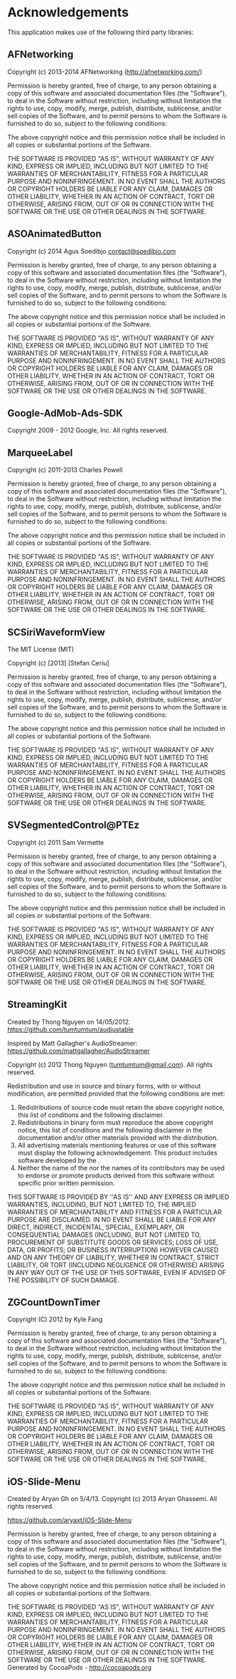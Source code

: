 # Acknowledgements
This application makes use of the following third party libraries:

## AFNetworking

Copyright (c) 2013-2014 AFNetworking (http://afnetworking.com/)

Permission is hereby granted, free of charge, to any person obtaining a copy
of this software and associated documentation files (the "Software"), to deal
in the Software without restriction, including without limitation the rights
to use, copy, modify, merge, publish, distribute, sublicense, and/or sell
copies of the Software, and to permit persons to whom the Software is
furnished to do so, subject to the following conditions:

The above copyright notice and this permission notice shall be included in
all copies or substantial portions of the Software.

THE SOFTWARE IS PROVIDED "AS IS", WITHOUT WARRANTY OF ANY KIND, EXPRESS OR
IMPLIED, INCLUDING BUT NOT LIMITED TO THE WARRANTIES OF MERCHANTABILITY,
FITNESS FOR A PARTICULAR PURPOSE AND NONINFRINGEMENT. IN NO EVENT SHALL THE
AUTHORS OR COPYRIGHT HOLDERS BE LIABLE FOR ANY CLAIM, DAMAGES OR OTHER
LIABILITY, WHETHER IN AN ACTION OF CONTRACT, TORT OR OTHERWISE, ARISING FROM,
OUT OF OR IN CONNECTION WITH THE SOFTWARE OR THE USE OR OTHER DEALINGS IN
THE SOFTWARE.


## ASOAnimatedButton

Copyright (c) 2014 Agus Soedibjo <contact@soedibjo.com>

Permission is hereby granted, free of charge, to any person obtaining a copy
of this software and associated documentation files (the "Software"), to deal
in the Software without restriction, including without limitation the rights
to use, copy, modify, merge, publish, distribute, sublicense, and/or sell
copies of the Software, and to permit persons to whom the Software is
furnished to do so, subject to the following conditions:

The above copyright notice and this permission notice shall be included in
all copies or substantial portions of the Software.

THE SOFTWARE IS PROVIDED "AS IS", WITHOUT WARRANTY OF ANY KIND, EXPRESS OR
IMPLIED, INCLUDING BUT NOT LIMITED TO THE WARRANTIES OF MERCHANTABILITY,
FITNESS FOR A PARTICULAR PURPOSE AND NONINFRINGEMENT. IN NO EVENT SHALL THE
AUTHORS OR COPYRIGHT HOLDERS BE LIABLE FOR ANY CLAIM, DAMAGES OR OTHER
LIABILITY, WHETHER IN AN ACTION OF CONTRACT, TORT OR OTHERWISE, ARISING FROM,
OUT OF OR IN CONNECTION WITH THE SOFTWARE OR THE USE OR OTHER DEALINGS IN
THE SOFTWARE.


## Google-AdMob-Ads-SDK

Copyright 2009 - 2012 Google, Inc. All rights reserved.


## MarqueeLabel

Copyright (c) 2011-2013 Charles Powell

Permission is hereby granted, free of charge, to any person obtaining a copy of this software and associated
documentation files (the "Software"), to deal in the Software without restriction, including without limitation 
the rights to use, copy, modify, merge, publish, distribute, sublicense, and/or sell copies of the Software, and
to permit persons to whom the Software is furnished to do so, subject to the following conditions:

The above copyright notice and this permission notice shall be included in all copies or substantial portions of the Software.

THE SOFTWARE IS PROVIDED "AS IS", WITHOUT WARRANTY OF ANY KIND, EXPRESS OR IMPLIED, INCLUDING BUT NOT LIMITED
TO THE WARRANTIES OF MERCHANTABILITY, FITNESS FOR A PARTICULAR PURPOSE AND NONINFRINGEMENT. IN NO EVENT SHALL
THE AUTHORS OR COPYRIGHT HOLDERS BE LIABLE FOR ANY CLAIM, DAMAGES OR OTHER LIABILITY, WHETHER IN AN ACTION OF
CONTRACT, TORT OR OTHERWISE, ARISING FROM, OUT OF OR IN CONNECTION WITH THE SOFTWARE OR THE USE OR OTHER DEALINGS
IN THE SOFTWARE.

## SCSiriWaveformView


The MIT License (MIT)

Copyright (c) [2013] [Stefan Ceriu]

Permission is hereby granted, free of charge, to any person obtaining a copy of
this software and associated documentation files (the "Software"), to deal in
the Software without restriction, including without limitation the rights to
use, copy, modify, merge, publish, distribute, sublicense, and/or sell copies of
the Software, and to permit persons to whom the Software is furnished to do so,
subject to the following conditions:

The above copyright notice and this permission notice shall be included in all
copies or substantial portions of the Software.

THE SOFTWARE IS PROVIDED "AS IS", WITHOUT WARRANTY OF ANY KIND, EXPRESS OR
IMPLIED, INCLUDING BUT NOT LIMITED TO THE WARRANTIES OF MERCHANTABILITY, FITNESS
FOR A PARTICULAR PURPOSE AND NONINFRINGEMENT. IN NO EVENT SHALL THE AUTHORS OR
COPYRIGHT HOLDERS BE LIABLE FOR ANY CLAIM, DAMAGES OR OTHER LIABILITY, WHETHER
IN AN ACTION OF CONTRACT, TORT OR OTHERWISE, ARISING FROM, OUT OF OR IN
CONNECTION WITH THE SOFTWARE OR THE USE OR OTHER DEALINGS IN THE SOFTWARE.

        
          

## SVSegmentedControl@PTEz

Copyright (c) 2011 Sam Vermette

Permission is hereby granted, free of charge, to any person
obtaining a copy of this software and associated documentation
files (the "Software"), to deal in the Software without
restriction, including without limitation the rights to use,
copy, modify, merge, publish, distribute, sublicense, and/or sell
copies of the Software, and to permit persons to whom the
Software is furnished to do so, subject to the following
conditions:

The above copyright notice and this permission notice shall be
included in all copies or substantial portions of the Software.

THE SOFTWARE IS PROVIDED "AS IS", WITHOUT WARRANTY OF ANY KIND,
EXPRESS OR IMPLIED, INCLUDING BUT NOT LIMITED TO THE WARRANTIES
OF MERCHANTABILITY, FITNESS FOR A PARTICULAR PURPOSE AND
NONINFRINGEMENT. IN NO EVENT SHALL THE AUTHORS OR COPYRIGHT
HOLDERS BE LIABLE FOR ANY CLAIM, DAMAGES OR OTHER LIABILITY,
WHETHER IN AN ACTION OF CONTRACT, TORT OR OTHERWISE, ARISING
FROM, OUT OF OR IN CONNECTION WITH THE SOFTWARE OR THE USE OR
OTHER DEALINGS IN THE SOFTWARE.

## StreamingKit

 Created by Thong Nguyen on 14/05/2012.
 https://github.com/tumtumtum/audjustable
 
 Inspired by Matt Gallagher's AudioStreamer:
 https://github.com/mattgallagher/AudioStreamer
 
 Copyright (c) 2012 Thong Nguyen (tumtumtum@gmail.com). All rights reserved.
 
 Redistribution and use in source and binary forms, with or without
 modification, are permitted provided that the following conditions are met:
 1. Redistributions of source code must retain the above copyright
 notice, this list of conditions and the following disclaimer.
 2. Redistributions in binary form must reproduce the above copyright
 notice, this list of conditions and the following disclaimer in the
 documentation and/or other materials provided with the distribution.
 3. All advertising materials mentioning features or use of this software
 must display the following acknowledgement:
 This product includes software developed by the <organization>.
 4. Neither the name of the <organization> nor the
 names of its contributors may be used to endorse or promote products
 derived from this software without specific prior written permission.
 
 THIS SOFTWARE IS PROVIDED BY <COPYRIGHT HOLDER> ''AS IS'' AND ANY
 EXPRESS OR IMPLIED WARRANTIES, INCLUDING, BUT NOT LIMITED TO, THE IMPLIED
 WARRANTIES OF MERCHANTABILITY AND FITNESS FOR A PARTICULAR PURPOSE ARE
 DISCLAIMED. IN NO EVENT SHALL <COPYRIGHT HOLDER> BE LIABLE FOR ANY
 DIRECT, INDIRECT, INCIDENTAL, SPECIAL, EXEMPLARY, OR CONSEQUENTIAL DAMAGES
 (INCLUDING, BUT NOT LIMITED TO, PROCUREMENT OF SUBSTITUTE GOODS OR SERVICES;
 LOSS OF USE, DATA, OR PROFITS; OR BUSINESS INTERRUPTION) HOWEVER CAUSED AND
 ON ANY THEORY OF LIABILITY, WHETHER IN CONTRACT, STRICT LIABILITY, OR TORT
 (INCLUDING NEGLIGENCE OR OTHERWISE) ARISING IN ANY WAY OUT OF THE USE OF THIS
 SOFTWARE, EVEN IF ADVISED OF THE POSSIBILITY OF SUCH DAMAGE.


## ZGCountDownTimer

Copyright (C) 2012 by Kyle Fang

Permission is hereby granted, free of charge, to any person obtaining a copy
of this software and associated documentation files (the "Software"), to deal
in the Software without restriction, including without limitation the rights
to use, copy, modify, merge, publish, distribute, sublicense, and/or sell
copies of the Software, and to permit persons to whom the Software is
furnished to do so, subject to the following conditions:

The above copyright notice and this permission notice shall be included in
all copies or substantial portions of the Software.

THE SOFTWARE IS PROVIDED "AS IS", WITHOUT WARRANTY OF ANY KIND, EXPRESS OR
IMPLIED, INCLUDING BUT NOT LIMITED TO THE WARRANTIES OF MERCHANTABILITY,
FITNESS FOR A PARTICULAR PURPOSE AND NONINFRINGEMENT. IN NO EVENT SHALL THE
AUTHORS OR COPYRIGHT HOLDERS BE LIABLE FOR ANY CLAIM, DAMAGES OR OTHER
LIABILITY, WHETHER IN AN ACTION OF CONTRACT, TORT OR OTHERWISE, ARISING FROM,
OUT OF OR IN CONNECTION WITH THE SOFTWARE OR THE USE OR OTHER DEALINGS IN
THE SOFTWARE.


## iOS-Slide-Menu

Created by Aryan Gh on 5/4/13.
Copyright (c) 2013 Aryan Ghassemi. All rights reserved.

https://github.com/aryaxt/iOS-Slide-Menu

Permission is hereby granted, free of charge, to any person obtaining a copy
of this software and associated documentation files (the "Software"), to deal
in the Software without restriction, including without limitation the rights
to use, copy, modify, merge, publish, distribute, sublicense, and/or sell
copies of the Software, and to permit persons to whom the Software is
furnished to do so, subject to the following conditions:

The above copyright notice and this permission notice shall be included in
all copies or substantial portions of the Software.

THE SOFTWARE IS PROVIDED "AS IS", WITHOUT WARRANTY OF ANY KIND, EXPRESS OR
IMPLIED, INCLUDING BUT NOT LIMITED TO THE WARRANTIES OF MERCHANTABILITY,
FITNESS FOR A PARTICULAR PURPOSE AND NONINFRINGEMENT. IN NO EVENT SHALL THE
AUTHORS OR COPYRIGHT HOLDERS BE LIABLE FOR ANY CLAIM, DAMAGES OR OTHER
LIABILITY, WHETHER IN AN ACTION OF CONTRACT, TORT OR OTHERWISE, ARISING FROM,
OUT OF OR IN CONNECTION WITH THE SOFTWARE OR THE USE OR OTHER DEALINGS IN
THE SOFTWARE.
Generated by CocoaPods - http://cocoapods.org
